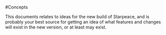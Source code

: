 #Concepts

This documents relates to ideas for the new build of Starpeace, and is probably your best source for getting an idea of what
features and changes will exist in the new version, or at least may exist.
